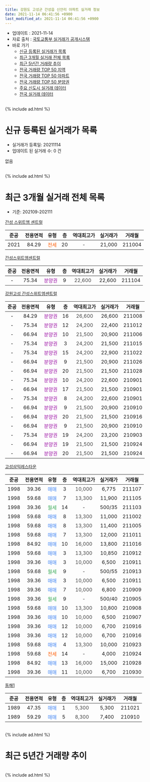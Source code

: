 ```yaml
---
title: 강원도 고성군 간성읍 신안리 아파트 실거래 정보
date: 2021-11-14 06:41:56 +0900
last_modified_at: 2021-11-14 06:41:56 +0900
---
```


* 업데이트 : 2021-11-14
* 자료 출처 : [국토교통부 실거래가 공개시스템](http://rt.molit.go.kr)
* 바로 가기
    * [신규 등록된 실거래가 목록](#신규-등록된-실거래가-목록)
    * [최근 3개월 실거래 전체 목록](#최근-3개월-실거래-전체-목록)
    * [최근 5년간 거래량 추이](#최근-5년간-거래량-추이)
    * [전국 거래량 TOP 50 지역](https://inasie.github.io/apt-trade-info/최근-3개월-전국에서-가장-거래가-많이-발생한-지역)
    * [전국 거래량 TOP 50 아파트](https://inasie.github.io/apt-trade-info/최근-3개월-전국에서-가장-거래가-많이-발생한-아파트)
    * [전국 거래량 TOP 50 분양권](https://inasie.github.io/apt-trade-info/최근-3개월-전국에서-가장-거래가-많이-발생한-분양권)
    * [주요 신도시 실거래 데이터](https://inasie.github.io/apt-trade-info/주요-신도시)
    * [전국 실거래 데이터](https://inasie.github.io/apt-trade-info/전국)
<br>
{% include ad.html %}
<br>

# 신규 등록된 실거래가 목록
* 실거래가 등록일: 20211114
* 업데이트 된 실거래 수: 0 건

없음

<br>
{% include ad.html %}
<br>

# 최근 3개월 실거래 전체 목록
* 기준: 202109-202111


[간성 스위트엠 센트럴](https://search.naver.com/search.naver?query=%EA%B0%95%EC%9B%90%EB%8F%84+%EA%B3%A0%EC%84%B1%EA%B5%B0+%EA%B0%84%EC%84%B1%EC%9D%8D+%EC%8B%A0%EC%95%88%EB%A6%AC+%EA%B0%84%EC%84%B1+%EC%8A%A4%EC%9C%84%ED%8A%B8%EC%97%A0+%EC%84%BC%ED%8A%B8%EB%9F%B4)

|준공|전용면적|유형|층|역대최고가|실거래가|거래월|
|:---:|:---:|:---:|:---:|:---:|:---:|:---:|
|2021|84.29|<span style="color:#ff5a00">전세</span>|20|<span style="color:#444444">-</span>|21,000|211004|

[간성스위트엠센트럴](https://search.naver.com/search.naver?query=%EA%B0%95%EC%9B%90%EB%8F%84+%EA%B3%A0%EC%84%B1%EA%B5%B0+%EA%B0%84%EC%84%B1%EC%9D%8D+%EC%8B%A0%EC%95%88%EB%A6%AC+%EA%B0%84%EC%84%B1%EC%8A%A4%EC%9C%84%ED%8A%B8%EC%97%A0%EC%84%BC%ED%8A%B8%EB%9F%B4)

|준공|전용면적|유형|층|역대최고가|실거래가|거래월|
|:---:|:---:|:---:|:---:|:---:|:---:|:---:|
|-|75.34|<span style="color:#9C11A5">분양권</span>|9|<span style="color:#444444">22,600</span>|22,600|211104|

[강원고성 간성스위트엠센트럴](https://search.naver.com/search.naver?query=%EA%B0%95%EC%9B%90%EB%8F%84+%EA%B3%A0%EC%84%B1%EA%B5%B0+%EA%B0%84%EC%84%B1%EC%9D%8D+%EC%8B%A0%EC%95%88%EB%A6%AC+%EA%B0%95%EC%9B%90%EA%B3%A0%EC%84%B1+%EA%B0%84%EC%84%B1%EC%8A%A4%EC%9C%84%ED%8A%B8%EC%97%A0%EC%84%BC%ED%8A%B8%EB%9F%B4)

|준공|전용면적|유형|층|역대최고가|실거래가|거래월|
|:---:|:---:|:---:|:---:|:---:|:---:|:---:|
|-|84.29|<span style="color:#9C11A5">분양권</span>|16|<span style="color:#444444">26,600</span>|26,600|211008|
|-|75.34|<span style="color:#9C11A5">분양권</span>|12|<span style="color:#444444">24,200</span>|22,400|211012|
|-|66.94|<span style="color:#9C11A5">분양권</span>|10|<span style="color:#444444">21,500</span>|20,900|211006|
|-|75.34|<span style="color:#9C11A5">분양권</span>|3|<span style="color:#444444">24,200</span>|21,500|211015|
|-|75.34|<span style="color:#9C11A5">분양권</span>|15|<span style="color:#444444">24,200</span>|22,900|211022|
|-|66.94|<span style="color:#9C11A5">분양권</span>|9|<span style="color:#444444">21,500</span>|20,900|211026|
|-|66.94|<span style="color:#9C11A5">분양권</span>|20|<span style="color:#444444">21,500</span>|21,500|211028|
|-|75.34|<span style="color:#9C11A5">분양권</span>|10|<span style="color:#444444">24,200</span>|22,600|210901|
|-|66.94|<span style="color:#9C11A5">분양권</span>|17|<span style="color:#444444">21,500</span>|21,500|210901|
|-|75.34|<span style="color:#9C11A5">분양권</span>|8|<span style="color:#444444">24,200</span>|22,600|210901|
|-|66.94|<span style="color:#9C11A5">분양권</span>|9|<span style="color:#444444">21,500</span>|20,900|210910|
|-|66.94|<span style="color:#9C11A5">분양권</span>|20|<span style="color:#444444">21,500</span>|21,500|210916|
|-|66.94|<span style="color:#9C11A5">분양권</span>|9|<span style="color:#444444">21,500</span>|20,900|210910|
|-|75.34|<span style="color:#9C11A5">분양권</span>|19|<span style="color:#444444">24,200</span>|23,200|210903|
|-|66.94|<span style="color:#9C11A5">분양권</span>|19|<span style="color:#444444">21,500</span>|21,500|210924|
|-|66.94|<span style="color:#9C11A5">분양권</span>|20|<span style="color:#444444">21,500</span>|21,500|210924|

[고성삼익레스타운](https://search.naver.com/search.naver?query=%EA%B0%95%EC%9B%90%EB%8F%84+%EA%B3%A0%EC%84%B1%EA%B5%B0+%EA%B0%84%EC%84%B1%EC%9D%8D+%EC%8B%A0%EC%95%88%EB%A6%AC+%EA%B3%A0%EC%84%B1%EC%82%BC%EC%9D%B5%EB%A0%88%EC%8A%A4%ED%83%80%EC%9A%B4)

|준공|전용면적|유형|층|역대최고가|실거래가|거래월|
|:---:|:---:|:---:|:---:|:---:|:---:|:---:|
|1998|39.36|<span style="color:#4285f3">매매</span>|3|<span style="color:#444444">10,000</span>|6,775|211107|
|1998|59.68|<span style="color:#4285f3">매매</span>|7|<span style="color:#444444">13,300</span>|11,900|211105|
|1998|39.36|<span style="color:#34a853">월세</span>|14|<span style="color:#444444">-</span>|500/35|211103|
|1998|59.68|<span style="color:#4285f3">매매</span>|8|<span style="color:#444444">13,300</span>|11,000|211002|
|1998|59.68|<span style="color:#4285f3">매매</span>|8|<span style="color:#444444">13,300</span>|11,400|211005|
|1998|59.68|<span style="color:#4285f3">매매</span>|7|<span style="color:#444444">13,300</span>|12,000|211011|
|1998|84.92|<span style="color:#4285f3">매매</span>|10|<span style="color:#444444">16,000</span>|13,800|211016|
|1998|59.68|<span style="color:#4285f3">매매</span>|3|<span style="color:#444444">13,300</span>|10,850|210912|
|1998|39.36|<span style="color:#4285f3">매매</span>|3|<span style="color:#444444">10,000</span>|6,500|210911|
|1998|59.68|<span style="color:#34a853">월세</span>|9|<span style="color:#444444">-</span>|500/55|210913|
|1998|39.36|<span style="color:#4285f3">매매</span>|3|<span style="color:#444444">10,000</span>|6,500|210911|
|1998|39.36|<span style="color:#4285f3">매매</span>|7|<span style="color:#444444">10,000</span>|6,800|210909|
|1998|39.36|<span style="color:#34a853">월세</span>|9|<span style="color:#444444">-</span>|500/40|210905|
|1998|59.68|<span style="color:#4285f3">매매</span>|10|<span style="color:#444444">13,300</span>|10,800|210908|
|1998|39.36|<span style="color:#4285f3">매매</span>|10|<span style="color:#444444">10,000</span>|6,500|210907|
|1998|39.36|<span style="color:#4285f3">매매</span>|12|<span style="color:#444444">10,000</span>|6,700|210916|
|1998|39.36|<span style="color:#4285f3">매매</span>|12|<span style="color:#444444">10,000</span>|6,700|210916|
|1998|59.68|<span style="color:#4285f3">매매</span>|4|<span style="color:#444444">13,300</span>|10,000|210923|
|1998|59.68|<span style="color:#ff5a00">전세</span>|14|<span style="color:#444444">-</span>|4,000|210924|
|1998|84.92|<span style="color:#4285f3">매매</span>|13|<span style="color:#444444">16,000</span>|15,000|210928|
|1998|39.36|<span style="color:#4285f3">매매</span>|11|<span style="color:#444444">10,000</span>|6,700|210930|

[동해1](https://search.naver.com/search.naver?query=%EA%B0%95%EC%9B%90%EB%8F%84+%EA%B3%A0%EC%84%B1%EA%B5%B0+%EA%B0%84%EC%84%B1%EC%9D%8D+%EC%8B%A0%EC%95%88%EB%A6%AC+%EB%8F%99%ED%95%B41)

|준공|전용면적|유형|층|역대최고가|실거래가|거래월|
|:---:|:---:|:---:|:---:|:---:|:---:|:---:|
|1989|47.35|<span style="color:#4285f3">매매</span>|1|<span style="color:#444444">5,300</span>|5,300|211021|
|1989|59.29|<span style="color:#4285f3">매매</span>|5|<span style="color:#444444">8,300</span>|7,400|210910|


<br>
{% include ad.html %}
<br>

# 최근 5년간 거래량 추이


<div style="width:100%;">
    <canvas id="deal_progress" height="200"></canvas>
</div>

<script>
new Chart(document.getElementById("deal_progress"), {
    type: 'line',
    data: {
        labels: ['201611','201612','201701','201702','201703','201704','201705','201706','201707','201708','201709','201710','201711','201712','201801','201802','201803','201804','201805','201806','201807','201808','201809','201810','201811','201812','201901','201902','201903','201904','201905','201906','201907','201908','201909','201910','201911','201912','202001','202002','202003','202004','202005','202006','202007','202008','202009','202010','202011','202012','202101','202102','202103','202104','202105','202106','202107','202108','202109','202110','202111'],
        datasets: [{
            label: '매매',
            pointRadius: 1,
            data: [3, 2, 4, 4, 7, 1, 2, 2, 5, 2, 3, 4, 4, 2, 8, 4, 2, 3, 5, 2, 3, 1, 4, 6, 1, 3, 4, 4, 3, 5, 4, 1, 5, 8, 4, 5, 3, 5, 3, 6, 5, 4, 5, 6, 3, 1, 6, 6, 3, 4, 3, 9, 11, 16, 19, 11, 7, 10, 21, 12, 3],
            borderColor: "rgba(255, 201, 14, 1)",
            backgroundColor: "rgba(255, 201, 14, 0.5)",
            fill: false,
            lineTension: 0
        },{
            label: '전월세',
            pointRadius: 1,
            data: [4, 2, 2, 8, 2, 4, 3, 2, 0, 5, 2, 2, 1, 1, 4, 4, 3, 2, 3, 2, 1, 3, 2, 1, 1, 4, 4, 10, 3, 2, 3, 1, 4, 0, 1, 1, 0, 1, 1, 1, 3, 2, 0, 2, 4, 4, 1, 2, 0, 1, 1, 2, 2, 2, 2, 2, 2, 1, 3, 1, 1],
            borderColor: "rgba(0, 141, 185, 1)",
            backgroundColor: "rgba(0, 141, 185, 0.5)",
            fill: false,
            lineTension: 0
        }
        ]
    },
    options: {
        responsive: true,
        title: {
            display: false
        },
        tooltips: {
            mode: 'index',
            intersect: false
        },
        hover: {
            mode: 'nearest',
            intersect: true
        },
        scales: {
            xAxes: [{
                display: true,
                scaleLabel: {
                    display: true,
                    labelString: '년/월'
                }
            }],
            yAxes: [{
                display: true,
                ticks: {
                    suggestedMin: 0,
                },
                scaleLabel: {
                    display: true,
                    labelString: '실거래 수'
                }
            }]
        }
    }
});

</script>


<br>
{% include ad.html %}
<br>

